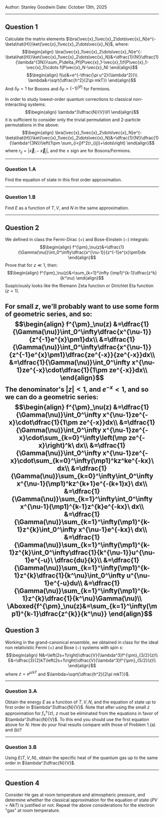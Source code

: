 Author: Stanley Goodwin
Date: October 13th, 2025

---
## Question 1
Calculate the matrix elements $\bra{\vec{x}_1\vec{x}_2\dots\vec{x}_N}e^{-\beta\hat{H}}\ket{\vec{x}_1\vec{x}_2\dots\vec{x}_N}$, where:
$$\begin{align}
\bra{\vec{x}_1\vec{x}_2\dots\vec{x}_N}e^{-\beta\hat{H}}\ket{\vec{x}_1\vec{x}_2\dots\vec{x}_N}&=\dfrac{1}{N!}\dfrac{1}{\lambda^{3N}}\sum_P\delta_Pf(P\vec{x}_1-\vec{x}_1)f(P\vec{x}_1-\vec{x}_1)\cdots f(P\vec{x}_N-\vec{x}_N)
\end{align}$$
$$\begin{align}
f(u)&=e^{-\tfrac{\pi u^2}{\lambda^2}}\\
\lambda&=\sqrt{\dfrac{h^2}{2\pi mkT}}
\end{align}$$
And $\delta_P=1$ for Bosons and $\delta_P=(-1)^{[P]}$ for Fermions.

In order to study lowest-order quantum corrections to classical non-interacting systems:
$$\begin{align}
\lambda^3\dfrac{N}{V}\ll1
\end{align}$$
it is sufficient to consider only the trivial permutation and 2-particle permutations in the above:
$$\begin{align}
\bra{\vec{x}_1\vec{x}_2\dots\vec{x}_N}e^{-\beta\hat{H}}\ket{\vec{x}_1\vec{x}_2\dots\vec{x}_N}&=\dfrac{1}{N!}\dfrac{1}{\lambda^{3N}}\left(1\pm \sum_{i<j}f^2(r_{ij})+\dots\right)
\end{align}$$
where $r_{ij}=\left|\vec{x}_i-\vec{x}_j\right|$, and the $\pm$ sign are for Bosons/Fermions.

---
### Question 1.A
Find the equation of state in this first order approximation.



---
### Question 1.B
Find $E$ as a function of $T,V$, and $N$ in the same approximation.



---
## Question 2
We defined in class the Fermi-Dirac ($+$) and Bose-Einstein ($-$) integrals:
$$\begin{align}
f^{\pm}_\nu(z)&=\dfrac{1}{\Gamma(\nu)}\int_0^\infty\dfrac{x^{\nu-1}}{z^{-1}e^{x}\pm1}dx
\end{align}$$
Prove that for $z\ll1$, then:
$$\begin{align}
f^{\pm}_\nu(z)&=\sum_{k=1}^\infty (\mp1)^{k-1}\dfrac{z^k}{k^\nu}
\end{align}$$
Suspiciously looks like the Riemann Zeta function or Dirichlet Eta function ($z=1$).

For small $z$, we'll probably want to use some form of geometric series, and so:
$$\begin{align}
f^{\pm}_\nu(z)
&=\dfrac{1}{\Gamma(\nu)}\int_0^\infty\dfrac{x^{\nu-1}}{z^{-1}e^{x}\pm1}dx\\
&=\dfrac{1}{\Gamma(\nu)}\int_0^\infty\dfrac{x^{\nu-1}}{z^{-1}e^{x}\pm1}\dfrac{ze^{-x}}{ze^{-x}}dx\\
&=\dfrac{1}{\Gamma(\nu)}\int_0^\infty x^{\nu-1}ze^{-x}\cdot\dfrac{1}{1\pm ze^{-x}}dx\\
\end{align}$$
The denominator's $|z|<1$, and $e^{-x}\lt1$, and so we can do a geometric series:
$$\begin{align}
f^{\pm}_\nu(z)
&=\dfrac{1}{\Gamma(\nu)}\int_0^\infty x^{\nu-1}ze^{-x}\cdot\dfrac{1}{1\pm ze^{-x}}dx\\
&=\dfrac{1}{\Gamma(\nu)}\int_0^\infty x^{\nu-1}ze^{-x}\cdot\sum_{k=0}^\infty\left(\mp ze^{-x}\right)^k\ dx\\
&=\dfrac{1}{\Gamma(\nu)}\int_0^\infty x^{\nu-1}ze^{-x}\cdot\sum_{k=0}^\infty(\mp1)^kz^ke^{-kx}\ dx\\
&=\dfrac{1}{\Gamma(\nu)}\sum_{k=0}^\infty\int_0^\infty x^{\nu-1}(\mp1)^kz^{k+1}e^{-(k+1)x}\ dx\\
&=\dfrac{1}{\Gamma(\nu)}\sum_{k=1}^\infty\int_0^\infty x^{\nu-1}(\mp1)^{k-1}z^{k}e^{-kx}\ dx\\
&=\dfrac{1}{\Gamma(\nu)}\sum_{k=1}^\infty(\mp1)^{k-1}z^{k}\int_0^\infty x^{\nu-1}e^{-kx}\ dx\\
&=\dfrac{1}{\Gamma(\nu)}\sum_{k=1}^\infty(\mp1)^{k-1}z^{k}\int_0^\infty\dfrac{1}{k^{\nu-1}}u^{\nu-1}e^{-u}\ \dfrac{du}{k}\\
&=\dfrac{1}{\Gamma(\nu)}\sum_{k=1}^\infty(\mp1)^{k-1}z^{k}\dfrac{1}{k^\nu}\int_0^\infty u^{\nu-1}e^{-u}du\\
&=\dfrac{1}{\Gamma(\nu)}\sum_{k=1}^\infty(\mp1)^{k-1}z^{k}\dfrac{1}{k^\nu}\Gamma(\nu)\\
\Aboxed{f^{\pm}_\nu(z)&=\sum_{k=1}^\infty(\mp1)^{k-1}\dfrac{z^{k}}{k^\nu}}
\end{align}$$
---
## Question 3
Working in the grand-canonical ensemble, we obtained in class for the ideal non relativistic 
Fermi $(+)$ and Bose $(-)$ systems with spin $s$:
$$\begin{align}
N&=\left(2s+1\right)\dfrac{V}{\lambda^3}f^{\pm}_{3/2}(z)\\
E&=\dfrac{3}{2}kT\left(2s+1\right)\dfrac{V}{\lambda^3}f^{\pm}_{5/2}(z)\\
\end{align}$$
where $z=e^{\mu/kT}$ and $\lambda=\sqrt{\dfrac{h^2}{2\pi mkT}}$.

---
### Question 3.A
Obtain the energy $E$ as a function of $T,V,N$, and the equation of state up to first order in $\lambda^3\dfrac{N}{V}$. Note that after using the small $z$ approximation for $f_\nu^\pm(z)$, $z$ must be eliminated from the equations in favor of $\lambda^3\dfrac{N}{V}$. To this end you should use the first equation above for $N$. How do your final results compare with those of Problem 1.(a) and (b)?



---
### Question 3.B
Using $E(T,V,N)$, obtain the specific heat of the quantum gas up to the same order in $\lambda^3\dfrac{N}{V}$.



---
## Question 4
Consider $\text{He}$ gas at room temperature and atmospheric pressure, and determine whether the classical approximation for the equation of state $(PV=NkT)$ is justified or not. Repeat the above considerations for the electron "gas" at room temperature.


